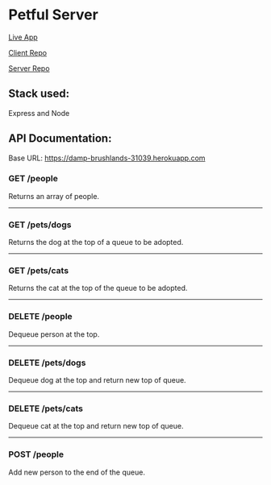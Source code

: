 # Petful Server

[Live App](https://rb-petful.vercel.app/)

[Client Repo](https://github.com/BarreraR/Petful-Client)

[Server Repo](https://github.com/BarreraR/Petful-Server)

## Stack used:

Express and Node 

## API Documentation:

Base URL: https://damp-brushlands-31039.herokuapp.com

### GET /people

Returns an array of people.

---
### GET /pets/dogs

Returns the dog at the top of a queue to be adopted.

---

### GET /pets/cats

Returns the cat at the top of the queue to be adopted.

---

### DELETE /people

Dequeue person at the top.

---

### DELETE /pets/dogs

Dequeue dog at the top and return new top of queue.

---

### DELETE /pets/cats

Dequeue cat at the top and return new top of queue.

---

### POST /people

Add new person to the end of the queue. 